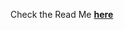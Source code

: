 Check the Read Me **[here](https://github.com/At0mSsS-Cyber/Gen-AI-Client/tree/master?tab=readme-ov-file#readme-for-gen-ai-tools-application)**
